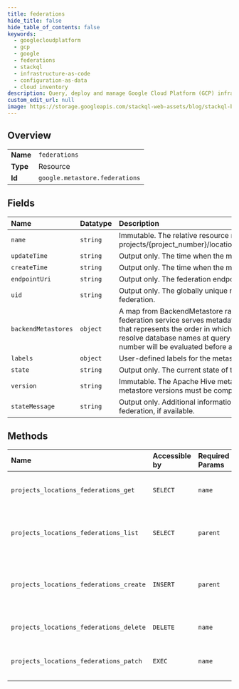 ```yaml
---
title: federations
hide_title: false
hide_table_of_contents: false
keywords:
  - googlecloudplatform
  - gcp
  - google
  - federations
  - stackql
  - infrastructure-as-code
  - configuration-as-data
  - cloud inventory
description: Query, deploy and manage Google Cloud Platform (GCP) infrastructure and resources using SQL
custom_edit_url: null
image: https://storage.googleapis.com/stackql-web-assets/blog/stackql-blog-post-featured-image.png
---
```

  
    

## Overview
<table><tbody>
<tr><td><b>Name</b></td><td><code>federations</code></td></tr>
<tr><td><b>Type</b></td><td>Resource</td></tr>
<tr><td><b>Id</b></td><td><code>google.metastore.federations</code></td></tr>
</tbody></table>

## Fields
| Name | Datatype | Description |
|:-----|:---------|:------------|
| `name` | `string` | Immutable. The relative resource name of the federation, of the form: projects/{project_number}/locations/{location_id}/federations/{federation_id}`. |
| `updateTime` | `string` | Output only. The time when the metastore federation was last updated. |
| `createTime` | `string` | Output only. The time when the metastore federation was created. |
| `endpointUri` | `string` | Output only. The federation endpoint. |
| `uid` | `string` | Output only. The globally unique resource identifier of the metastore federation. |
| `backendMetastores` | `object` | A map from BackendMetastore rank to BackendMetastores from which the federation service serves metadata at query time. The map key is an integer that represents the order in which BackendMetastores should be evaluated to resolve database names at query time. A BackendMetastore with a lower number will be evaluated before a BackendMetastore with a higher number. |
| `labels` | `object` | User-defined labels for the metastore federation. |
| `state` | `string` | Output only. The current state of the federation. |
| `version` | `string` | Immutable. The Apache Hive metastore version of the federation. All backend metastore versions must be compatible with the federation version. |
| `stateMessage` | `string` | Output only. Additional information about the current state of the metastore federation, if available. |
## Methods
| Name | Accessible by | Required Params | Description |
|:-----|:--------------|:----------------|:------------|
| `projects_locations_federations_get` | `SELECT` | `name` | Gets the details of a single federation. |
| `projects_locations_federations_list` | `SELECT` | `parent` | Lists federations in a project and location. |
| `projects_locations_federations_create` | `INSERT` | `parent` | Creates a metastore federation in a project and location. |
| `projects_locations_federations_delete` | `DELETE` | `name` | Deletes a single federation. |
| `projects_locations_federations_patch` | `EXEC` | `name` | Updates the fields of a federation. |
